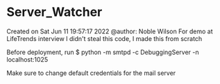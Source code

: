 # Server_Watcher
Created on Sat Jun 11 19:57:17 2022
@author: Noble Wilson
For demo at LifeTrends interview
I didn't steal this code, I made this from scratch

Before deployment, run
$ python -m smtpd -c DebuggingServer -n localhost:1025

Make sure to change default credentials for the mail server
